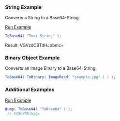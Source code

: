 ### String Example

Converts a String to a Base64-String.

<a href="https://try.boxlang.io/?code=eJwLyXdKLE41M9FQUApJLS5RCC4pysxLV1LQtOYCAHaPB%2Fo%3D" target="_blank">Run Example</a>

```java
ToBase64( "Test String" );

```

Result: VGVzdCBTdHJpbmc=

### Binary Object Example

Converts an Image Binary to a Base64-String.


```java
ToBase64( ToBinary( ImageRead( "example.jpg" ) ) );

```


### Additional Examples

<a href="https://try.boxlang.io/?code=eJxLKc0t0FAIyXdKLE41M9FQUIIxlRQ0FTStuRT09RXC3C2dIyP8cvyyAm25AFw%2BDSQ%3D" target="_blank">Run Example</a>

```java
dump( ToBase64( "ToBase64" ) );
 // VG9CYXNlNjQ=

```


